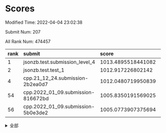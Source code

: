 # Scores

Modified Time: 2022-04-04 23:02:38

Submit Num: 207

All Rank Num: 474457

| rank |               submit               |       score        |       sigma        | pk_num |
| :--- | :--------------------------------- | :----------------- | :----------------- | :----- |
| 1    | jsonzb.test.submission_level_4     | 1013.4895518441082 | 0.8225775658897121 | 9169   |
| 2    | jsonzb.test.test_1                 | 1012.917226802142  | 0.8273704946988804 | 9170   |
| 4    | cpp.21_12_24.submission-2b2ea0d7   | 1012.0480719950839 | 0.7903109107120679 | 9172   |
| 54   | cpp.2022_01_09.submission-816672bd | 1005.8350191569025 | 0.7205281671483916 | 9169   |
| 56   | cpp.2022_01_09.submission-5b0e3de2 | 1005.0773907375694 | 0.7277522785144545 | 9167   |


<details>
<summary>全部</summary>

| rank |                 submit                 |       score        |       sigma        | pk_num |
| :--- | :------------------------------------- | :----------------- | :----------------- | :----- |
| 1    | jsonzb.test.submission_level_4         | 1013.4895518441082 | 0.8225775658897121 | 9169   |
| 2    | jsonzb.test.test_1                     | 1012.917226802142  | 0.8273704946988804 | 9170   |
| 3    | gobigger.level_3.submission_level_3_18 | 1012.229810137172  | 0.773468175932128  | 9164   |
| 4    | cpp.21_12_24.submission-2b2ea0d7       | 1012.0480719950839 | 0.7903109107120679 | 9172   |
| 5    | gobigger.level_3.submission_level_3_10 | 1011.9840523652119 | 0.7754828158368079 | 9171   |
| 6    | gobigger.level_3.submission_level_3_49 | 1011.5905439406259 | 0.7936873942916975 | 9168   |
| 7    | gobigger.level_3.submission_level_3_32 | 1011.1338292636847 | 0.7811832044089496 | 9167   |
| 8    | gobigger.level_3.submission_level_3_45 | 1011.1206663999632 | 0.769516291599532  | 9168   |
| 9    | gobigger.level_3.submission_level_3_5  | 1010.8786364392344 | 0.7710925046263657 | 9167   |
| 10   | gobigger.level_3.submission_level_3_44 | 1010.7491719525702 | 0.7948941620669122 | 9167   |
| 11   | gobigger.level_3.submission_level_3_15 | 1010.6867016187277 | 0.8161694985640605 | 9163   |
| 12   | gobigger.level_3.submission_level_3_11 | 1010.6265815764867 | 0.7594123535961633 | 9171   |
| 13   | gobigger.level_3.submission_level_3_21 | 1010.6139005417903 | 0.7374152119233104 | 9169   |
| 14   | gobigger.level_3.submission_level_3_27 | 1010.5345489857622 | 0.7700353475360873 | 9173   |
| 15   | gobigger.level_3.submission_level_3_2  | 1010.5320198965435 | 0.7493733861095849 | 9170   |
| 16   | gobigger.level_3.submission_level_3_42 | 1010.5286494749586 | 0.7797330496678272 | 9169   |
| 17   | gobigger.level_3.submission_level_3_1  | 1010.5260889723197 | 0.757750253677857  | 9166   |
| 18   | gobigger.level_3.submission_level_3_39 | 1010.4429249564656 | 0.7890476215571947 | 9165   |
| 19   | gobigger.level_3.submission_level_3_4  | 1010.3796276608637 | 0.7527138716357878 | 9172   |
| 20   | gobigger.level_3.submission_level_3_37 | 1010.2561235356397 | 0.7748467427744233 | 9167   |
| 21   | gobigger.level_3.submission_level_3_16 | 1010.2275123291413 | 0.7614313827009526 | 9167   |
| 22   | gobigger.level_3.submission_level_3_30 | 1010.1918712383347 | 0.7531048388978449 | 9168   |
| 23   | gobigger.level_3.submission_level_3_25 | 1010.169968020722  | 0.7554083849756921 | 9171   |
| 24   | gobigger.level_3.submission_level_3_48 | 1010.1219277648302 | 0.7503174031748293 | 9169   |
| 25   | gobigger.level_3.submission_level_3_35 | 1010.0971545935691 | 0.7666840277790931 | 9166   |
| 26   | gobigger.level_3.submission_level_3_38 | 1010.0941170512963 | 0.7667141606965908 | 9172   |
| 27   | gobigger.level_3.submission_level_3_43 | 1009.908980121894  | 0.747072803380658  | 9166   |
| 28   | gobigger.level_3.submission_level_3_0  | 1009.857539353312  | 0.7720316058617277 | 9170   |
| 29   | gobigger.level_3.submission_level_3_23 | 1009.8564458592303 | 0.7600710750264845 | 9168   |
| 30   | gobigger.level_3.submission_level_3_13 | 1009.7959900446825 | 0.7585207661580295 | 9168   |
| 31   | gobigger.level_3.submission_level_3_6  | 1009.7691732416481 | 0.7711481549747453 | 9167   |
| 32   | gobigger.level_3.submission_level_3_3  | 1009.7393290017242 | 0.7456814230687034 | 9169   |
| 33   | gobigger.level_3.submission_level_3_41 | 1009.6944294979393 | 0.7533076073579484 | 9174   |
| 34   | gobigger.level_3.submission_level_3_46 | 1009.6678085976387 | 0.7282174766712692 | 9162   |
| 35   | gobigger.level_3.submission_level_3_31 | 1009.6166874771593 | 0.7687259172756579 | 9166   |
| 36   | gobigger.level_3.submission_level_3_36 | 1009.5586855246279 | 0.7457427783437182 | 9168   |
| 37   | gobigger.level_3.submission_level_3_12 | 1009.5475686801084 | 0.7622849002798455 | 9164   |
| 38   | gobigger.level_3.submission_level_3_8  | 1009.4765563787332 | 0.7449466252062675 | 9169   |
| 39   | gobigger.level_3.submission_level_3_26 | 1009.4486910618751 | 0.7624017118267685 | 9171   |
| 40   | gobigger.level_3.submission_level_3_19 | 1009.4131239907505 | 0.7470437604252641 | 9166   |
| 41   | gobigger.level_3.submission_level_3_47 | 1009.320915172976  | 0.7555097569770767 | 9166   |
| 42   | gobigger.level_3.submission_level_3_22 | 1009.1559097709775 | 0.7474724342050163 | 9168   |
| 43   | gobigger.level_3.submission_level_3_28 | 1009.1180433616378 | 0.7433271880053426 | 9170   |
| 44   | gobigger.level_3.submission_level_3_29 | 1009.0125930826429 | 0.7273548283646674 | 9164   |
| 45   | gobigger.level_3.submission_level_3_7  | 1008.9794527348905 | 0.7366075960970688 | 9167   |
| 46   | gobigger.level_3.submission_level_3_34 | 1008.76750386268   | 0.7389033425732857 | 9165   |
| 47   | gobigger.level_3.submission_level_3_20 | 1008.7618475889833 | 0.7461780958468396 | 9174   |
| 48   | gobigger.level_3.submission_level_3_14 | 1008.6839298206055 | 0.7633584840719189 | 9174   |
| 49   | gobigger.level_3.submission_level_3_17 | 1008.6747602889769 | 0.7560050101395891 | 9169   |
| 50   | gobigger.level_3.submission_level_3_40 | 1008.6293016676675 | 0.7434491540122898 | 9167   |
| 51   | gobigger.level_3.submission_level_3_9  | 1008.4562895075447 | 0.7520062853409226 | 9165   |
| 52   | gobigger.level_3.submission_level_3_24 | 1008.1682871339409 | 0.7301755123411734 | 9170   |
| 53   | gobigger.level_3.submission_level_3_33 | 1007.9063714715062 | 0.7434869045669533 | 9165   |
| 54   | cpp.2022_01_09.submission-816672bd     | 1005.8350191569025 | 0.7205281671483916 | 9169   |
| 55   | gobigger.level_1.submission_level_1_34 | 1005.7209303116417 | 0.705962416883964  | 9167   |
| 56   | cpp.2022_01_09.submission-5b0e3de2     | 1005.0773907375694 | 0.7277522785144545 | 9167   |
| 57   | gobigger.level_1.submission_level_1_11 | 1004.5901093687165 | 0.7146219690174904 | 9165   |
| 58   | gobigger.level_1.submission_level_1_48 | 1004.5283087031102 | 0.7200430136597658 | 9171   |
| 59   | gobigger.level_1.submission_level_1_4  | 1004.4656912988855 | 0.7080001912483448 | 9168   |
| 60   | gobigger.level_1.submission_level_1_37 | 1004.4260918429588 | 0.7234094007624194 | 9172   |
| 61   | gobigger.level_1.submission_level_1_14 | 1004.3116505505168 | 0.727502901227161  | 9167   |
| 62   | gobigger.level_1.submission_level_1_32 | 1004.2924050353288 | 0.7180400405534181 | 9170   |
| 63   | gobigger.level_1.submission_level_1_36 | 1004.236256886893  | 0.7294668707415868 | 9168   |
| 64   | gobigger.level_1.submission_level_1_5  | 1004.2089875583893 | 0.7053146826577913 | 9167   |
| 65   | gobigger.level_1.submission_level_1_24 | 1004.1296719659812 | 0.7207243096001551 | 9169   |
| 66   | gobigger.level_1.submission_level_1_28 | 1004.0941204332872 | 0.7246333196237809 | 9169   |
| 67   | gobigger.level_1.submission_level_1_13 | 1004.0228254271981 | 0.7113322175959541 | 9168   |
| 68   | gobigger.level_1.submission_level_1_21 | 1004.0175137921063 | 0.7103745179514341 | 9171   |
| 69   | gobigger.level_1.submission_level_1_2  | 1004.0011348093389 | 0.7275575209974382 | 9170   |
| 70   | gobigger.level_1.submission_level_1_31 | 1003.9283630556204 | 0.7196378189129342 | 9168   |
| 71   | gobigger.level_1.submission_level_1_49 | 1003.9229213563725 | 0.7119462742398689 | 9170   |
| 72   | gobigger.level_1.submission_level_1_39 | 1003.8713956143182 | 0.7261591509205207 | 9169   |
| 73   | gobigger.level_1.submission_level_1_40 | 1003.6517853904955 | 0.7175296757944258 | 9166   |
| 74   | gobigger.level_1.submission_level_1_9  | 1003.6135961253468 | 0.7188298634441125 | 9168   |
| 75   | gobigger.level_1.submission_level_1_17 | 1003.4793672692109 | 0.7093301401113461 | 9165   |
| 76   | gobigger.level_1.submission_level_1_47 | 1003.3914547446536 | 0.7219798195188467 | 9171   |
| 77   | gobigger.level_1.submission_level_1_46 | 1003.3788068917386 | 0.7165575062628198 | 9170   |
| 78   | gobigger.level_1.submission_level_1_25 | 1003.351834778618  | 0.715236692606452  | 9167   |
| 79   | gobigger.level_1.submission_level_1_22 | 1003.3032398687811 | 0.7125400203777182 | 9170   |
| 80   | gobigger.level_1.submission_level_1_41 | 1003.246280388513  | 0.7085946733945597 | 9170   |
| 81   | gobigger.level_1.submission_level_1_29 | 1003.2360695256912 | 0.7048862806884163 | 9170   |
| 82   | gobigger.level_1.submission_level_1_20 | 1003.1572904761094 | 0.7133804889534253 | 9170   |
| 83   | gobigger.level_1.submission_level_1_27 | 1003.025611172842  | 0.7042319553231023 | 9169   |
| 84   | gobigger.level_1.submission_level_1_44 | 1003.0061301006683 | 0.7104647329478158 | 9172   |
| 85   | gobigger.level_1.submission_level_1_23 | 1002.9839184182474 | 0.7156198396705706 | 9169   |
| 86   | gobigger.level_1.submission_level_1_12 | 1002.9790695125481 | 0.7206846293951913 | 9164   |
| 87   | gobigger.level_1.submission_level_1_26 | 1002.8616820812325 | 0.716767162444531  | 9168   |
| 88   | gobigger.level_1.submission_level_1_8  | 1002.7586801223696 | 0.7184454662692359 | 9161   |
| 89   | gobigger.level_1.submission_level_1_35 | 1002.725678482579  | 0.7124870271420264 | 9171   |
| 90   | gobigger.level_1.submission_level_1_33 | 1002.6288407647055 | 0.7137069400108922 | 9162   |
| 91   | gobigger.level_1.submission_level_1_15 | 1002.5351835542663 | 0.7270891492332675 | 9171   |
| 92   | gobigger.level_1.submission_level_1_42 | 1002.4342527765903 | 0.7125742772731168 | 9168   |
| 93   | gobigger.level_1.submission_level_1_7  | 1002.4231339059872 | 0.7350680268084591 | 9170   |
| 94   | gobigger.level_1.submission_level_1_45 | 1002.3928064365138 | 0.7139618010081336 | 9163   |
| 95   | gobigger.level_1.submission_level_1_19 | 1002.2893812803327 | 0.7106513346946821 | 9171   |
| 96   | gobigger.level_1.submission_level_1_16 | 1002.2099186300966 | 0.708016631676073  | 9166   |
| 97   | gobigger.level_1.submission_level_1_10 | 1002.1518501274223 | 0.7059049982102543 | 9164   |
| 98   | gobigger.level_1.submission_level_1_30 | 1002.148195390702  | 0.7216762752503213 | 9168   |
| 99   | gobigger.level_1.submission_level_1_6  | 1002.1230973645354 | 0.7200498662000661 | 9164   |
| 100  | gobigger.level_1.submission_level_1_43 | 1002.0960778635799 | 0.7245376464077115 | 9166   |
| 101  | gobigger.level_1.submission_level_1_0  | 1002.0279379407186 | 0.7124568330542853 | 9170   |
| 102  | gobigger.level_1.submission_level_1_3  | 1001.8889290273231 | 0.706249815017295  | 9159   |
| 103  | gobigger.level_1.submission_level_1_38 | 1001.7874729928961 | 0.7185311205910414 | 9167   |
| 104  | gobigger.level_1.submission_level_1_18 | 1001.5278977184887 | 0.7132965149253989 | 9169   |
| 105  | gobigger.level_1.submission_level_1_1  | 1001.3652038017253 | 0.7079793950982171 | 9170   |
| 106  | gobigger.random.submission_random_27   | 997.7944747028736  | 0.7016893336637607 | 9172   |
| 107  | gobigger.random.submission_random_39   | 997.4998173520205  | 0.7012529136061505 | 9168   |
| 108  | gobigger.random.submission_random_16   | 997.1752144675659  | 0.7234407317573605 | 9171   |
| 109  | gobigger.random.submission_random_25   | 997.0949911580522  | 0.7095948751576341 | 9171   |
| 110  | gobigger.random.submission_random_21   | 997.0815666194285  | 0.7071169836625935 | 9174   |
| 111  | gobigger.random.submission_random_38   | 997.0216364160021  | 0.7110618944637879 | 9169   |
| 112  | gobigger.random.submission_random_35   | 996.9146612787382  | 0.7121066210980729 | 9169   |
| 113  | gobigger.random.submission_random_46   | 996.9144996941726  | 0.6987059850996343 | 9165   |
| 114  | gobigger.random.submission_random_31   | 996.8282321946036  | 0.7136173598668273 | 9161   |
| 115  | gobigger.random.submission_random_49   | 996.8010974199603  | 0.7192714849621845 | 9165   |
| 116  | gobigger.random.submission_random_45   | 996.7213563744737  | 0.7003909294935574 | 9173   |
| 117  | gobigger.random.submission_random_42   | 996.6785075825635  | 0.7024284022661245 | 9167   |
| 118  | gobigger.random.submission_random_10   | 996.6547684112131  | 0.7006190409460502 | 9175   |
| 119  | gobigger.random.submission_random_1    | 996.6348411856643  | 0.703581411555601  | 9167   |
| 120  | gobigger.random.submission_random_0    | 996.5106863698853  | 0.7054765015048492 | 9167   |
| 121  | gobigger.random.submission_random_4    | 996.4405366499051  | 0.6957324000332574 | 9172   |
| 122  | gobigger.random.submission_random_44   | 996.3892649716447  | 0.7065900380376915 | 9172   |
| 123  | gobigger.random.submission_random_3    | 996.3572457026557  | 0.7102644807245976 | 9164   |
| 124  | gobigger.random.submission_random_26   | 996.324562178424   | 0.7035828474965161 | 9165   |
| 125  | gobigger.random.submission_random_36   | 996.303432569909   | 0.7198770071220453 | 9166   |
| 126  | gobigger.random.submission_random_37   | 996.2825310840138  | 0.7089910753554313 | 9171   |
| 127  | gobigger.random.submission_random_34   | 996.2433455745356  | 0.7087455407136489 | 9166   |
| 128  | gobigger.random.submission_random_9    | 996.0875037137675  | 0.7087574955837729 | 9168   |
| 129  | gobigger.random.submission_random_7    | 996.0783310199361  | 0.7085213639184491 | 9172   |
| 130  | gobigger.random.submission_random_47   | 996.0636728809126  | 0.6906105912188061 | 9166   |
| 131  | gobigger.random.submission_random_14   | 996.0395105914861  | 0.7099640309155658 | 9168   |
| 132  | gobigger.random.submission_random_2    | 995.9430813359903  | 0.7164631350682243 | 9170   |
| 133  | gobigger.random.submission_random_17   | 995.7996599298989  | 0.725962077732216  | 9165   |
| 134  | gobigger.random.submission_random_12   | 995.7114487537164  | 0.7162905958192634 | 9171   |
| 135  | gobigger.random.submission_random_13   | 995.6803120916416  | 0.7032888717459458 | 9172   |
| 136  | gobigger.random.submission_random_11   | 995.679043330182   | 0.7229510531209677 | 9168   |
| 137  | gobigger.random.submission_random_33   | 995.6719075598475  | 0.712302568978815  | 9171   |
| 138  | gobigger.random.submission_random_28   | 995.6699983318726  | 0.723837068063047  | 9166   |
| 139  | gobigger.random.submission_random_19   | 995.6633259736667  | 0.708880710992804  | 9175   |
| 140  | gobigger.random.submission_random_41   | 995.6626797154878  | 0.7115832504188538 | 9170   |
| 141  | gobigger.random.submission_random_18   | 995.6515730642666  | 0.7272129584222002 | 9169   |
| 142  | gobigger.random.submission_random_5    | 995.6314478511352  | 0.7118621946271874 | 9173   |
| 143  | gobigger.random.submission_random_48   | 995.555331074203   | 0.7120239985025473 | 9174   |
| 144  | gobigger.random.submission_random_40   | 995.4054272279176  | 0.7038525357286628 | 9169   |
| 145  | gobigger.random.submission_random_23   | 995.3857525699746  | 0.701261754664368  | 9167   |
| 146  | gobigger.random.submission_random_30   | 995.365015731105   | 0.7153637569047817 | 9166   |
| 147  | gobigger.random.submission_random_29   | 995.3573105282304  | 0.721621469243611  | 9167   |
| 148  | gobigger.random.submission_random_32   | 995.2148223834158  | 0.7278146875242326 | 9166   |
| 149  | gobigger.random.submission_random_20   | 995.1979081560985  | 0.7067665101525282 | 9168   |
| 150  | gobigger.random.submission_random_8    | 995.1602922307288  | 0.7183536173305516 | 9168   |
| 151  | gobigger.random.submission_random_22   | 995.1248884414986  | 0.7034661646398932 | 9164   |
| 152  | gobigger.random.submission_random_24   | 995.0488631101562  | 0.7245057745063096 | 9165   |
| 153  | gobigger.level_2.submission_level_2_20 | 994.9682307822627  | 0.7152666966121597 | 9165   |
| 154  | gobigger.random.submission_random_15   | 994.9409789787031  | 0.7201144778013382 | 9168   |
| 155  | gobigger.random.submission_random_43   | 994.587270458204   | 0.7146986173349592 | 9166   |
| 156  | gobigger.random.submission_random_6    | 994.1042980472668  | 0.7279366713234177 | 9169   |
| 157  | gobigger.level_2.submission_level_2_39 | 994.0642821425421  | 0.7348966995510816 | 9174   |
| 158  | gobigger.level_2.submission_level_2_13 | 994.0175835935689  | 0.7253342492599651 | 9163   |
| 159  | gobigger.level_2.submission_level_2_27 | 993.85810389047    | 0.7314050251553356 | 9168   |
| 160  | gobigger.level_2.submission_level_2_0  | 993.6363064548163  | 0.7386046960548974 | 9166   |
| 161  | gobigger.level_2.submission_level_2_23 | 993.4929450459064  | 0.7310241466578721 | 9167   |
| 162  | gobigger.level_2.submission_level_2_9  | 993.3367837134683  | 0.7477405393670885 | 9170   |
| 163  | gobigger.level_2.submission_level_2_37 | 993.3272700164734  | 0.7344666371173196 | 9164   |
| 164  | gobigger.level_2.submission_level_2_7  | 993.1590633357519  | 0.7432450523886627 | 9167   |
| 165  | gobigger.level_2.submission_level_2_15 | 993.1228141854813  | 0.743574651665233  | 9165   |
| 166  | gobigger.level_2.submission_level_2_26 | 992.9420651955395  | 0.7373279621925523 | 9163   |
| 167  | gobigger.level_2.submission_level_2_46 | 992.8471873675213  | 0.7227196647544791 | 9170   |
| 168  | gobigger.level_2.submission_level_2_17 | 992.8468921638232  | 0.727638179328893  | 9167   |
| 169  | gobigger.level_2.submission_level_2_42 | 992.8422032152087  | 0.7244129541624729 | 9167   |
| 170  | gobigger.level_2.submission_level_2_31 | 992.8373200546268  | 0.7347639061750811 | 9166   |
| 171  | gobigger.level_2.submission_level_2_2  | 992.8021342614447  | 0.746013370103295  | 9167   |
| 172  | gobigger.level_2.submission_level_2_22 | 992.7176065689025  | 0.7368881947354949 | 9170   |
| 173  | gobigger.level_2.submission_level_2_6  | 992.70088301085    | 0.7481268237999575 | 9168   |
| 174  | gobigger.level_2.submission_level_2_41 | 992.6389828580417  | 0.7311271130978899 | 9168   |
| 175  | gobigger.level_2.submission_level_2_21 | 992.6310453928027  | 0.7269316127412683 | 9174   |
| 176  | gobigger.level_2.submission_level_2_49 | 992.6028873637348  | 0.7341308661441207 | 9172   |
| 177  | gobigger.level_2.submission_level_2_43 | 992.4974480831911  | 0.7345072665179351 | 9173   |
| 178  | gobigger.level_2.submission_level_2_40 | 992.4848698223391  | 0.7517689083023907 | 9170   |
| 179  | gobigger.level_2.submission_level_2_38 | 992.4557642315417  | 0.7264782394752787 | 9168   |
| 180  | gobigger.level_2.submission_level_2_18 | 992.3936279525711  | 0.7337737414538593 | 9168   |
| 181  | gobigger.level_2.submission_level_2_48 | 992.2154077347546  | 0.7497519986100727 | 9164   |
| 182  | gobigger.level_2.submission_level_2_24 | 992.1832816037254  | 0.7659385965765101 | 9165   |
| 183  | gobigger.level_2.submission_level_2_47 | 992.1816247897062  | 0.7513502505603905 | 9167   |
| 184  | gobigger.level_2.submission_level_2_19 | 992.0506226679215  | 0.7362110168209143 | 9171   |
| 185  | gobigger.level_2.submission_level_2_25 | 992.048670241593   | 0.7515109193749524 | 9169   |
| 186  | gobigger.level_2.submission_level_2_33 | 991.9826068300268  | 0.7419425395313545 | 9168   |
| 187  | gobigger.level_2.submission_level_2_34 | 991.9604155457226  | 0.7428230399314483 | 9163   |
| 188  | gobigger.level_2.submission_level_2_32 | 991.9516012552722  | 0.7421557447807893 | 9166   |
| 189  | gobigger.level_2.submission_level_2_29 | 991.8984631373086  | 0.7351214670341449 | 9172   |
| 190  | gobigger.level_2.submission_level_2_3  | 991.852200854375   | 0.7336184263993315 | 9170   |
| 191  | gobigger.level_2.submission_level_2_35 | 991.8006992550349  | 0.7393775852011988 | 9169   |
| 192  | gobigger.level_2.submission_level_2_10 | 991.5922132246884  | 0.7622017976702213 | 9167   |
| 193  | gobigger.level_2.submission_level_2_4  | 991.5524104456283  | 0.7361156930587568 | 9163   |
| 194  | gobigger.level_2.submission_level_2_30 | 991.501007629504   | 0.753187030134069  | 9167   |
| 195  | gobigger.level_2.submission_level_2_1  | 991.3913086090016  | 0.7503545725013211 | 9171   |
| 196  | gobigger.level_2.submission_level_2_8  | 991.3512603515671  | 0.7665509655822708 | 9173   |
| 197  | gobigger.level_2.submission_level_2_45 | 991.3205860627498  | 0.733411648484711  | 9172   |
| 198  | gobigger.level_2.submission_level_2_11 | 991.3041157585317  | 0.7521915361849861 | 9169   |
| 199  | gobigger.level_2.submission_level_2_12 | 991.099921422414   | 0.7713415834373766 | 9165   |
| 200  | gobigger.level_2.submission_level_2_14 | 991.0267911336878  | 0.7442614952774422 | 9171   |
| 201  | gobigger.level_2.submission_level_2_44 | 991.0070552502206  | 0.7674595234503799 | 9169   |
| 202  | gobigger.level_2.submission_level_2_28 | 990.9399097355952  | 0.7715662416099485 | 9169   |
| 203  | gobigger.level_2.submission_level_2_5  | 990.8839151011687  | 0.754885930831195  | 9173   |
| 204  | gobigger.level_2.submission_level_2_36 | 990.3215643516461  | 0.76513588153699   | 9168   |
| 205  | gobigger.level_2.submission_level_2_16 | 989.1542068817688  | 0.8018628414002308 | 9166   |
| 206  | gobigger.none.submission_none_1        | 977.4777099528324  | 1.304629849355965  | 9172   |
| 207  | gobigger.none.submission_none_0        | 976.2889044668519  | 1.4275326694848376 | 9174   |

</details>